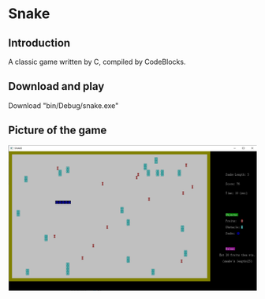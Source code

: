 # Snake

## Introduction

A classic game written by C, compiled by CodeBlocks.

## Download and play
Download "bin/Debug/snake.exe"

## Picture of the game
![picture](https://github.com/teng2023/Snake/blob/main/picture.png)

